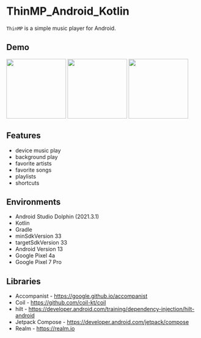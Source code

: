 # ThinMP_Android_Kotlin

`ThinMP` is a simple music player for Android.

## Demo
<img src="https://user-images.githubusercontent.com/42083313/211184858-49bc0c01-bcc9-4559-a0ec-5c31c42e5b69.png" width="156"> <img src="https://user-images.githubusercontent.com/42083313/211184873-224a3c60-5f5a-492d-be8a-52bee9670bff.png" width="156"> <img src="https://user-images.githubusercontent.com/42083313/211184896-c0d788e3-439e-4904-81de-edcb216a4ef5.png" width="156">

## Features

* device music play
* background play
* favorite artists
* favorite songs
* playlists
* shortcuts

## Environments

* Android Studio Dolphin (2021.3.1)
* Kotlin
* Gradle
* minSdkVersion 33
* targetSdkVersion 33
* Android Version 13
* Google Pixel 4a
* Google Pixel 7 Pro

## Libraries

* Accompanist - https://google.github.io/accompanist
* Coil - https://github.com/coil-kt/coil
* hilt - https://developer.android.com/training/dependency-injection/hilt-android
* Jetpack Compose - https://developer.android.com/jetpack/compose
* Realm - https://realm.io

